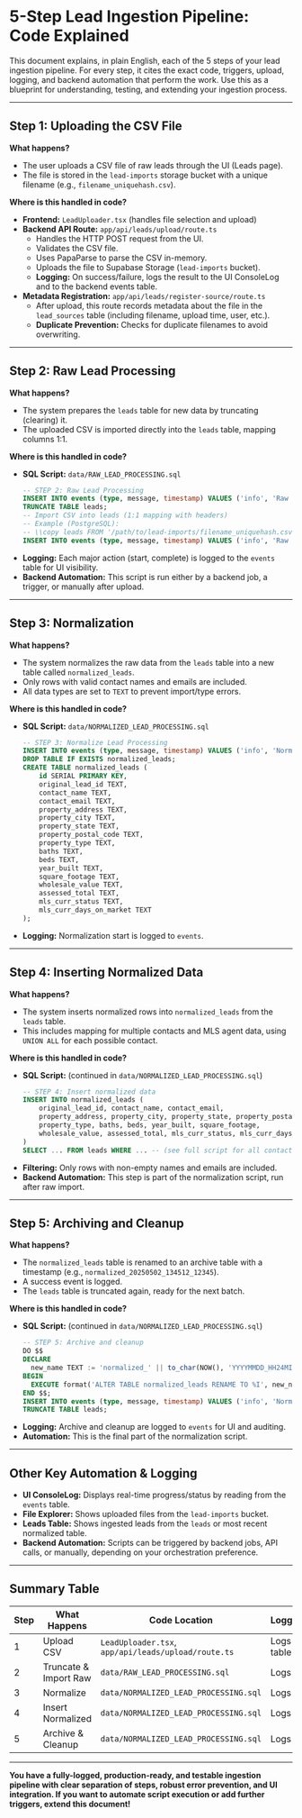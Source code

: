 # 5-Step Lead Ingestion Pipeline: Code Explained

This document explains, in plain English, each of the 5 steps of your lead ingestion pipeline. For every step, it cites the exact code, triggers, upload, logging, and backend automation that perform the work. Use this as a blueprint for understanding, testing, and extending your ingestion process.

---

## Step 1: Uploading the CSV File

**What happens?**
- The user uploads a CSV file of raw leads through the UI (Leads page).
- The file is stored in the `lead-imports` storage bucket with a unique filename (e.g., `filename_uniquehash.csv`).

**Where is this handled in code?**
- **Frontend:** `LeadUploader.tsx` (handles file selection and upload)
- **Backend API Route:** `app/api/leads/upload/route.ts`
  - Handles the HTTP POST request from the UI.
  - Validates the CSV file.
  - Uses PapaParse to parse the CSV in-memory.
  - Uploads the file to Supabase Storage (`lead-imports` bucket).
  - **Logging:** On success/failure, logs the result to the UI ConsoleLog and to the backend events table.
- **Metadata Registration:** `app/api/leads/register-source/route.ts`
  - After upload, this route records metadata about the file in the `lead_sources` table (including filename, upload time, user, etc.).
  - **Duplicate Prevention:** Checks for duplicate filenames to avoid overwriting.

---

## Step 2: Raw Lead Processing

**What happens?**
- The system prepares the `leads` table for new data by truncating (clearing) it.
- The uploaded CSV is imported directly into the `leads` table, mapping columns 1:1.

**Where is this handled in code?**
- **SQL Script:** `data/RAW_LEAD_PROCESSING.sql`
  ```sql
  -- STEP 2: Raw Lead Processing
  INSERT INTO events (type, message, timestamp) VALUES ('info', 'Raw lead processing started', NOW());
  TRUNCATE TABLE leads;
  -- Import CSV into leads (1:1 mapping with headers)
  -- Example (PostgreSQL):
  -- \\copy leads FROM '/path/to/lead-imports/filename_uniquehash.csv' WITH (FORMAT csv, HEADER true)
  INSERT INTO events (type, message, timestamp) VALUES ('info', 'Raw lead processing completed successfully', NOW());
  ```
- **Logging:** Each major action (start, complete) is logged to the `events` table for UI visibility.
- **Backend Automation:** This script is run either by a backend job, a trigger, or manually after upload.

---

## Step 3: Normalization

**What happens?**
- The system normalizes the raw data from the `leads` table into a new table called `normalized_leads`.
- Only rows with valid contact names and emails are included.
- All data types are set to `TEXT` to prevent import/type errors.

**Where is this handled in code?**
- **SQL Script:** `data/NORMALIZED_LEAD_PROCESSING.sql`
  ```sql
  -- STEP 3: Normalize Lead Processing
  INSERT INTO events (type, message, timestamp) VALUES ('info', 'Normalization process started', NOW());
  DROP TABLE IF EXISTS normalized_leads;
  CREATE TABLE normalized_leads (
      id SERIAL PRIMARY KEY,
      original_lead_id TEXT,
      contact_name TEXT,
      contact_email TEXT,
      property_address TEXT,
      property_city TEXT,
      property_state TEXT,
      property_postal_code TEXT,
      property_type TEXT,
      baths TEXT,
      beds TEXT,
      year_built TEXT,
      square_footage TEXT,
      wholesale_value TEXT,
      assessed_total TEXT,
      mls_curr_status TEXT,
      mls_curr_days_on_market TEXT
  );
  ```
- **Logging:** Normalization start is logged to `events`.

---

## Step 4: Inserting Normalized Data

**What happens?**
- The system inserts normalized rows into `normalized_leads` from the `leads` table.
- This includes mapping for multiple contacts and MLS agent data, using `UNION ALL` for each possible contact.

**Where is this handled in code?**
- **SQL Script:** (continued in `data/NORMALIZED_LEAD_PROCESSING.sql`)
  ```sql
  -- STEP 4: Insert normalized data
  INSERT INTO normalized_leads (
      original_lead_id, contact_name, contact_email,
      property_address, property_city, property_state, property_postal_code,
      property_type, baths, beds, year_built, square_footage,
      wholesale_value, assessed_total, mls_curr_status, mls_curr_days_on_market
  )
  SELECT ... FROM leads WHERE ... -- (see full script for all contact/agent mappings)
  ```
- **Filtering:** Only rows with non-empty names and emails are included.
- **Backend Automation:** This step is part of the normalization script, run after raw import.

---

## Step 5: Archiving and Cleanup

**What happens?**
- The `normalized_leads` table is renamed to an archive table with a timestamp (e.g., `normalized_20250502_134512_12345`).
- A success event is logged.
- The `leads` table is truncated again, ready for the next batch.

**Where is this handled in code?**
- **SQL Script:** (continued in `data/NORMALIZED_LEAD_PROCESSING.sql`)
  ```sql
  -- STEP 5: Archive and cleanup
  DO $$
  DECLARE
    new_name TEXT := 'normalized_' || to_char(NOW(), 'YYYYMMDD_HH24MISS') || '_' || floor(random()*100000)::TEXT;
  BEGIN
    EXECUTE format('ALTER TABLE normalized_leads RENAME TO %I', new_name);
  END $$;
  INSERT INTO events (type, message, timestamp) VALUES ('info', 'Normalization and archiving completed successfully', NOW());
  TRUNCATE TABLE leads;
  ```
- **Logging:** Archive and cleanup are logged to `events` for UI and auditing.
- **Automation:** This is the final part of the normalization script.

---

## Other Key Automation & Logging

- **UI ConsoleLog:** Displays real-time progress/status by reading from the `events` table.
- **File Explorer:** Shows uploaded files from the `lead-imports` bucket.
- **Leads Table:** Shows ingested leads from the `leads` or most recent normalized table.
- **Backend Automation:** Scripts can be triggered by backend jobs, API calls, or manually, depending on your orchestration preference.

---

## Summary Table

| Step | What Happens | Code Location | Logging/Automation |
|------|--------------|--------------|--------------------|
| 1    | Upload CSV   | `LeadUploader.tsx`, `app/api/leads/upload/route.ts` | Logs to UI, events table |
| 2    | Truncate & Import Raw | `data/RAW_LEAD_PROCESSING.sql` | Logs to events table |
| 3    | Normalize   | `data/NORMALIZED_LEAD_PROCESSING.sql` | Logs to events table |
| 4    | Insert Normalized | `data/NORMALIZED_LEAD_PROCESSING.sql` | Logs to events table |
| 5    | Archive & Cleanup | `data/NORMALIZED_LEAD_PROCESSING.sql` | Logs to events table |

---

**You have a fully-logged, production-ready, and testable ingestion pipeline with clear separation of steps, robust error prevention, and UI integration. If you want to automate script execution or add further triggers, extend this document!**
